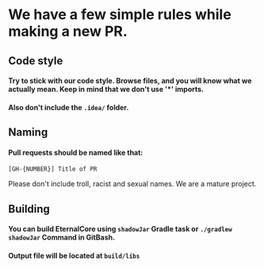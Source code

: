 # We have a few simple rules while making a new PR.

## Code style

#### Try to stick with our code style. Browse files, and you will know what we actually mean. Keep in mind that we don't use '*' imports.
#### Also don't include the `.idea/` folder.

## Naming

#### Pull requests should be named like that:

`[GH-{NUMBER}] Title of PR`

Please don't include troll, racist and sexual names. We are a mature project.

## Building

#### You can build EternalCore using `shadowJar` Gradle task or `./gradlew shadowJar` Command in GitBash.
#### Output file will be located at `build/libs`
